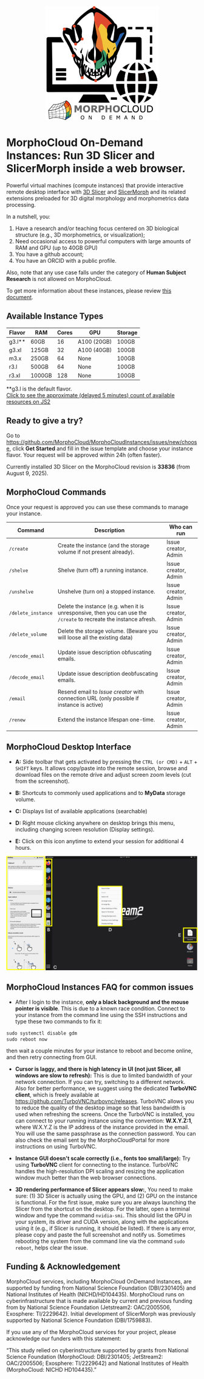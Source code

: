 <p align="center" >  <img src="https://raw.githubusercontent.com/MorphoCloud/MorphoCloudInstances/main/MC_Logo.png" alt="SlicerMorph on the cloud" width="300"></p>

# MorphoCloud On-Demand Instances: Run 3D Slicer and SlicerMorph inside a web browser.

Powerful virtual machines (compute instances) that provide interactive remote
desktop interface with [3D Slicer](https://download.slicer.org) and
[SlicerMorph](https://SlicerMorph.org) and its related extensions preloaded for
3D digital morphology and morphometrics data processing.

In a nutshell, you:

1. Have a research and/or teaching focus centered on 3D biological structure
   (e.g., 3D morphometrics, or visualization);
2. Need occasional access to powerful computers with large amounts of RAM and
   GPU (up to 40GB GPU)
3. You have a github account;
4. You have an ORCID with a public profile.

Also, note that any use case falls under the category of **Human Subject
Research** is not allowed on MorphoCloud.

To get more information about these instances, please review
[this document](https://docs.google.com/document/d/1WRds-QWnDK1MnmEhGUPyBgjE9hitiddcElAPWiAYRg4/edit#heading=h.b0yi3m7wlfk8).

## Available Instance Types

| Flavor   | RAM    | Cores | GPU         | **Storage** |
| -------- | ------ | ----- | ----------- | ----------- |
| g3.l\*\* | 60GB   | 16    | A100 (20GB) | 100GB       |
| g3.xl    | 125GB  | 32    | A100 (40GB) | 100GB       |
| m3.x     | 250GB  | 64    | None        | 100GB       |
| r3.l     | 500GB  | 64    | None        | 100GB       |
| r3.xl    | 1000GB | 128   | None        | 100GB       |

\*\*g3.l is the default flavor. <br>
[Click to see the approximate (delayed 5 minutes) count of available resources on JS2](https://docs.jetstream-cloud.org/overview/status/#availability-of-scarce-resources)

## Ready to give a try?

Go to https://github.com/MorphoCloud/MorphoCloudInstances/issues/new/choose,
click **Get Started** and fill in the issue template and choose your instance
flavor. Your request will be approved within 24h (often faster).

Currently installed 3D Slicer on the MorphoCloud revision is **33836** (from
August 9, 2025).

## MorphoCloud Commands

Once your request is approved you can use these commands to manage your
instance.

| Command            | Description                                                                                                        | Who can run          |
| ------------------ | ------------------------------------------------------------------------------------------------------------------ | -------------------- |
| `/create`          | Create the instance (and the storage volume if not present already).                                               | Issue creator, Admin |
| `/shelve`          | Shelve (turn off) a running instance.                                                                              | Issue creator, Admin |
| `/unshelve`        | Unshelve (turn on) a stopped instance.                                                                             | Issue creator, Admin |
| `/delete_instance` | Delete the instance (e.g. when it is unresponsive, then you can use the `/create` to recreate the instance afresh. | Issue creator, Admin |
| `/delete_volume`   | Delete the storage volume. (Beware you will loose all the existing data)                                           | Issue creator, Admin |
| `/encode_email`    | Update issue description obfuscating emails.                                                                       | Issue creator, Admin |
| `/decode_email`    | Update issue description deobfuscating emails.                                                                     | Issue creator, Admin |
| `/email`           | Resend email to _Issue creator_ with connection URL (only possible if instance is active)                          | Issue creator, Admin |
| `/renew`           | Extend the instance lifespan one-time.                                                                             | Issue creator, Admin |

## MorphoCloud Desktop Interface

- **A:** Side toolbar that gets activated by pressing the `CTRL (or CMD)` +
  `ALT` + `SHIFT` keys. It allows copy/paste into the remote session, browse and
  download files on the remote drive and adjust screen zoom levels (cut from the
  screenshot).
- **B:** Shortcuts to commonly used applications and to **MyData** storage
  volume.

- **C:** Displays list of available applications (searchable)

- **D:** Right mouse clicking anywhere on desktop brings this menu, including
  changing screen resolution (Display settings).

- **E:** Click on this icon anytime to extend your session for additional 4
  hours.

<p align="center">
  <img src="https://github.com/MorphoCloud/MorphoCloudInstances/blob/main/MCI_Desktop.png" />
</p>

## MorphoCloud Instances FAQ for common issues

- After I login to the instance, **only a black background and the mouse pointer
  is visible**. This is due to a known race condition. Connect to your instance
  from the command line using the SSH instructions and type these two commands
  to fix it:

```
sudo systemctl disable gdm
sudo reboot now
```

then wait a couple minutes for your instance to reboot and become online, and
then retry connecting from GUI.

- **Cursor is laggy, and there is high latency in UI (not just Slicer, all
  windows are slow to refresh):** This is due to limited bandwidth of your
  network connection. If you can try, switching to a different network. Also for
  better performance, we suggest using the dedicated **TurboVNC client**, which
  is freely available at https://github.com/TurboVNC/turbovnc/releases. TurboVNC
  allows you to reduce the quality of the desktop image so that less bandwidth
  is used when refreshing the screens. Once the TurboVNC is installed, you can
  connect to your running instance using the convention: **W.X.Y.Z:1**, where
  W.X.Y.Z is the IP address of the instance provided in the email. You will use
  the same passphrase as the connection password. You can also check the email
  sent by the MorphoCloudPortal for more instructions on using TurboVNC.

- **Instance GUI doesn't scale correctly (i.e., fonts too small/large):** Try
  using **TurboVNC** client for connecting to the instance. TurboVNC handles the
  high-resolution DPI scaling and resizing the application window much better
  than the web browser connections.

- **3D rendering performance of Slicer appears slow:**, You need to make sure:
  (1) 3D Slicer is actually using the GPU, and (2) GPU on the instance is
  functional. For the first issue, make sure you are always launching the Slicer
  from the shortcut on the desktop. For the latter, open a terminal window and
  type the command `nvidia-smi`. This should list the GPU in your system, its
  driver and CUDA version, along with the applications using it (e.g., if Slicer
  is running, it should be listed). If there is any error, please copy and paste
  the full screenshot and notify us. Sometimes rebooting the system from the
  command line via the command `sudo reboot`, helps clear the issue.

## Funding & Acknowledgement

MorphoCloud services, including MorphoCloud OnDemand Instances, are supported by
funding from National Science Foundation (DBI/2301405) and National Institutes
of Health (NICHD/HD104435). MorphoCloud runs on cyberinfrastructure that is made
available by current and previous funding from by National Science Foundation
(Jetstream2: OAC/2005506, Exosphere: TI/2229642). Initial development of
SlicerMorph was previously supported by National Science Foundation
(DBI/1759883).

If you use any of the MorphoCloud services for your project, please acknowledge
our funders with this statement:

“This study relied on cyberinstructure supported by grants from National Science
Foundation (MorphoCloud: DBI/2301405; JetStream2: OAC/2005506; Exosphere:
TI/2229642) and National Institutes of Health (MorphoCloud: NICHD HD104435).”
